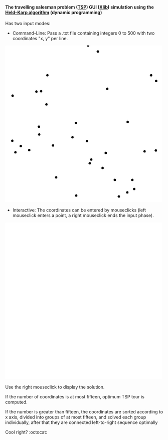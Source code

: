 #### The travelling salesman problem ([TSP](https://en.wikipedia.org/wiki/Travelling_salesman_problem)) GUI ([Xlib](https://en.wikipedia.org/wiki/Xlib)) simulation using the [Held–Karp algorithm](https://en.wikipedia.org/wiki/Held%E2%80%93Karp_algorithm) (dynamic programming)

Has two input modes:
* Command-Line: Pass a .txt file containing integers 0 to 500
with two coordinates "x, y" per line.

![alt text](https://github.com/NikaTsanka/tsp-held-karp/blob/master/demo-cmd.gif "Mode: Command-Line")

* Interactive: The coordinates can be entered by mouseclicks (left mouseclick enters a point, a right mouseclick ends the input phase).

![alt text](https://github.com/NikaTsanka/tsp-held-karp/blob/master/demo-interactive.gif "Mode: Interactive")

Use the right mouseclick to display the solution.

If the number of coordinates is at most fifteen, optimum TSP tour is computed.

If the number is greater than fifteen, the coordinates are sorted according to x axis, divided into groups of at most fifteen,
 and solved each group individually, after that they are connected left-to-right sequence optimally
 
Cool right? :octocat: 


